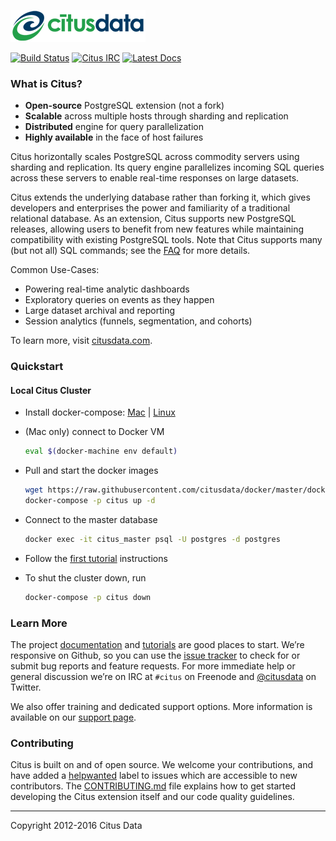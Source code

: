 ![Citus Banner](/github-banner.png)

[![Build Status](https://travis-ci.com/citusdata/citus.svg?token=bSq3ym67qubHCGNs1iYZ&branch=master)](https://travis-ci.com/citusdata/citus)
[![Citus IRC](https://img.shields.io/badge/irc-%23citus-blue.svg)](https://webchat.freenode.net/?channels=citus)
[![Latest Docs](https://img.shields.io/badge/docs-latest-brightgreen.svg)](https://www.citusdata.com/docs/citus/current)

### What is Citus?

* **Open-source** PostgreSQL extension (not a fork)
* **Scalable** across multiple hosts through sharding and replication
* **Distributed** engine for query parallelization
* **Highly available** in the face of host failures

Citus horizontally scales PostgreSQL across commodity servers using
sharding and replication. Its query engine parallelizes incoming
SQL queries across these servers to enable real-time responses on
large datasets.

Citus extends the underlying database rather than forking it, which
gives developers and enterprises the power and familiarity of a
traditional relational database. As an extension, Citus supports
new PostgreSQL releases, allowing users to benefit from new features
while maintaining compatibility with existing PostgreSQL tools.
Note that Citus supports many (but not all) SQL commands; see the
[FAQ](https://www.citusdata.com/frequently-asked-questions) for
more details.

Common Use-Cases:
* Powering real-time analytic dashboards
* Exploratory queries on events as they happen
* Large dataset archival and reporting
* Session analytics (funnels, segmentation, and cohorts)

To learn more, visit [citusdata.com](https://www.citusdata.com).

### Quickstart

#### Local Citus Cluster

* Install docker-compose: [Mac](https://www.docker.com/products/docker-toolbox) | [Linux](https://www.digitalocean.com/community/tutorials/how-to-install-and-use-docker-compose-on-ubuntu-14-04)
* (Mac only) connect to Docker VM
   ```bash
   eval $(docker-machine env default)
   ```

* Pull and start the docker images
   ```bash
   wget https://raw.githubusercontent.com/citusdata/docker/master/docker-compose.yml
   docker-compose -p citus up -d
   ```

* Connect to the master database
   ```bash
   docker exec -it citus_master psql -U postgres -d postgres
   ```

* Follow the [first tutorial](https://www.citusdata.com/docs/citus/current/tutorials/tut-real-time.html) instructions
* To shut the cluster down, run

   ```bash
   docker-compose -p citus down
   ```

### Learn More

The project [documentation](https://www.citusdata.com/docs/citus/current) and
[tutorials](https://www.citusdata.com/docs/citus/current/tutorials/tut-real-time.html) are good places to start.
We’re responsive on Github, so you can use the [issue
tracker](https://github.com/citusdata/citus/issues) to check for or
submit bug reports and feature requests. For more immediate help
or general discussion we’re on IRC at `#citus` on Freenode and
[@citusdata](https://twitter.com/citusdata) on Twitter.

We also offer training and dedicated support options. More information
is available on our [support
page](https://www.citusdata.com/citus-products/citus-data-pricing).

### Contributing

Citus is built on and of open source. We welcome your contributions,
and have added a
[helpwanted](https://github.com/citusdata/citus/labels/helpwanted) label
to issues which are accessible to new contributors. The
[CONTRIBUTING.md](CONTRIBUTING.md) file explains how to get started
developing the Citus extension itself and our code quality guidelines.

___

Copyright 2012-2016 Citus Data
